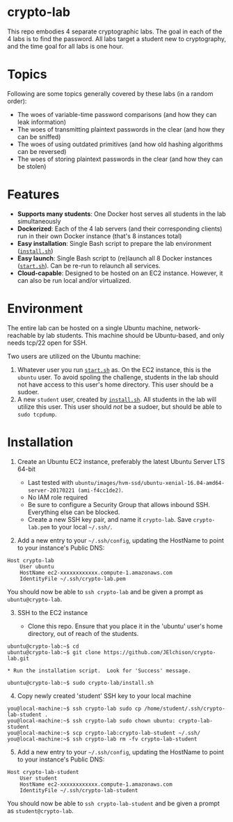 crypto-lab
==========

This repo embodies 4 separate cryptographic labs.  The goal in each of the 4 labs is to find the password.  All labs target a student new to cryptography, and the time goal for all labs is one hour.


# Topics

Following are some topics generally covered by these labs (in a random order):

* The woes of variable-time password comparisons (and how they can leak information)
* The woes of transmitting plaintext passwords in the clear (and how they can be sniffed)
* The woes of using outdated primitives (and how old hashing algorithms can be reversed)
* The woes of storing plaintext passwords in the clear (and how they can be stolen)


# Features

* **Supports many students**:  One Docker host serves all students in the lab simultaneously
* **Dockerized**:  Each of the 4 lab servers (and their corresponding clients) run in their own Docker instance (that's 8 instances total)
* **Easy installation**:  Single Bash script to prepare the lab environment ([`install.sh`](install.sh))
* **Easy launch**:  Single Bash script to (re)launch all 8 Docker instances ([`start.sh`](start.sh)).  Can be re-run to relaunch all services.
* **Cloud-capable**:  Designed to be hosted on an EC2 instance.  However, it can also be run local and/or virtualized.


# Environment

The entire lab can be hosted on a single Ubuntu machine, network-reachable by lab students.  This machine should be Ubuntu-based, and only needs tcp/22 open for SSH.

Two users are utilized on the Ubuntu machine:

1. Whatever user you run [`start.sh`](start.sh) as.  On the EC2 instance, this is the `ubuntu` user.  To avoid spoling the challenge, students in the lab should not have access to this user's home directory.  This user should be a sudoer.
2. A new `student` user, created by [`install.sh`](install.sh).  All students in the lab will utilize this user.  This user should *not* be a sudoer, but should be able to `sudo tcpdump`.


# Installation

1. Create an Ubuntu EC2 instance, preferably the latest Ubuntu Server LTS 64-bit

    * Last tested with `ubuntu/images/hvm-ssd/ubuntu-xenial-16.04-amd64-server-20170221 (ami-f4cc1de2)`.
    * No IAM role required
    * Be sure to configure a Security Group that allows inbound SSH.  Everything else can be blocked.
    * Create a new SSH key pair, and name it `crypto-lab`.  Save `crypto-lab.pem` to your local `~/.ssh/`.

2. Add a new entry to your `~/.ssh/config`, updating the HostName to point to your instance's Public DNS:

```
Host crypto-lab
    User ubuntu
    HostName ec2-xxxxxxxxxxxx.compute-1.amazonaws.com
    IdentityFile ~/.ssh/crypto-lab.pem
```

You should now be able to `ssh crypto-lab` and be given a prompt as `ubuntu@crypto-lab`.

3. SSH to the EC2 instance

    * Clone this repo.  Ensure that you place it in the 'ubuntu' user's home directory, out of reach of the students.

```
ubuntu@crypto-lab:~$ cd
ubuntu@crypto-lab:~$ git clone https://github.com/JElchison/crypto-lab.git
```

    * Run the installation script.  Look for 'Success' message.

```
ubuntu@crypto-lab:~$ sudo crypto-lab/install.sh
```

4. Copy newly created 'student' SSH key to your local machine

```
you@local-machine:~$ ssh crypto-lab sudo cp /home/student/.ssh/crypto-lab-student .
you@local-machine:~$ ssh crypto-lab sudo chown ubuntu: crypto-lab-student
you@local-machine:~$ scp crypto-lab:crypto-lab-student ~/.ssh/
you@local-machine:~$ ssh crypto-lab rm -fv crypto-lab-student
```

5. Add a new entry to your `~/.ssh/config`, updating the HostName to point to your instance's Public DNS:

```
Host crypto-lab-student
    User student
    HostName ec2-xxxxxxxxxxxx.compute-1.amazonaws.com
    IdentityFile ~/.ssh/crypto-lab-student
```

You should now be able to `ssh crypto-lab-student` and be given a prompt as `student@crypto-lab`.
